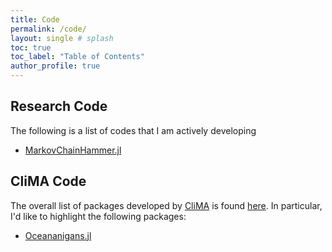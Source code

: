 ```yaml
---
title: Code
permalink: /code/
layout: single # splash
toc: true
toc_label: "Table of Contents"
author_profile: true
---
```


## Research Code 
The following is a list of codes that I am actively developing

* [MarkovChainHammer.jl](https://github.com/sandreza/MarkovChainHammer.jl)


## CliMA Code
The overall list of packages developed by [CliMA](https://clima.caltech.edu/) is found [here](https://github.com/CliMA). 
In particular, I'd like to highlight the following packages:

* [Oceananigans.jl](https://github.com/CliMA/Oceananigans.jl)

